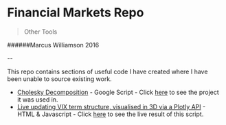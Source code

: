 # Financial Markets Repo

>Other Tools

######Marcus Williamson 2016

--

This repo contains sections of useful code I have created where I have been unable to source existing work.

+ [Cholesky Decomposition](https://en.wikipedia.org/wiki/Cholesky_decomposition) - Google Script - Click [here](https://docs.google.com/spreadsheets/d/11TPjc2mmNv-dlLCVXC1DYNUQPJTQ2o_gBpNj0G2o-a8/edit?usp=sharing) to see the project it was used in.
+ [Live updating VIX term structure, visualised in 3D via a Plotly API](https://plot.ly/python/3d-surface-plots/) - HTML & Javascript - Click [here](http://artificialinvestor.wix.com/alternativereturn#!vix-surface/z2n4f) to see the live result of this script.
